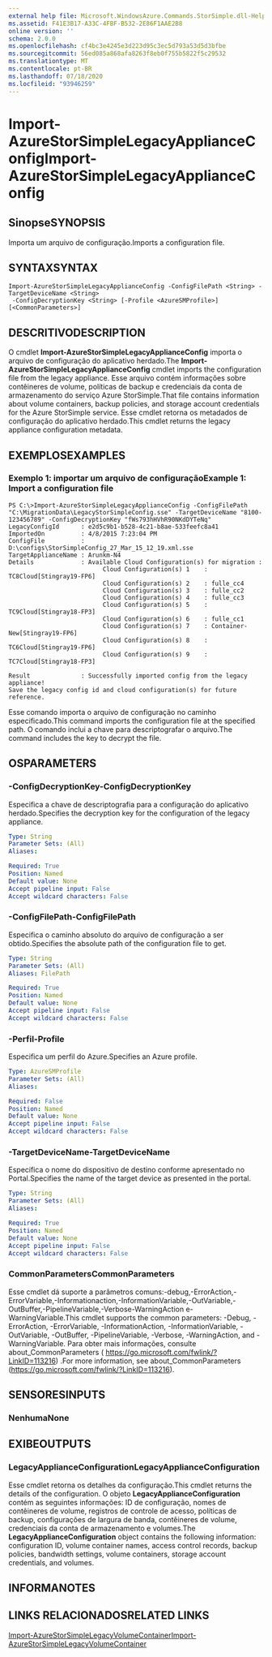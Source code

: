 ```yaml
---
external help file: Microsoft.WindowsAzure.Commands.StorSimple.dll-Help.xml
ms.assetid: F41E3B17-A33C-4FBF-B532-2E86F1AAE2B8
online version: ''
schema: 2.0.0
ms.openlocfilehash: cf4bc3e4245e3d223d95c3ec5d793a53d5d3bfbe
ms.sourcegitcommit: 56ed085a868afa8263f8eb0f755b5822f5c29532
ms.translationtype: MT
ms.contentlocale: pt-BR
ms.lasthandoff: 07/18/2020
ms.locfileid: "93946259"
---
```

# <span data-ttu-id="9a0e3-101">Import-AzureStorSimpleLegacyApplianceConfig</span><span class="sxs-lookup"><span data-stu-id="9a0e3-101">Import-AzureStorSimpleLegacyApplianceConfig</span></span>

## <span data-ttu-id="9a0e3-102">Sinopse</span><span class="sxs-lookup"><span data-stu-id="9a0e3-102">SYNOPSIS</span></span>
<span data-ttu-id="9a0e3-103">Importa um arquivo de configuração.</span><span class="sxs-lookup"><span data-stu-id="9a0e3-103">Imports a configuration file.</span></span>

## <span data-ttu-id="9a0e3-104">SYNTAX</span><span class="sxs-lookup"><span data-stu-id="9a0e3-104">SYNTAX</span></span>

```
Import-AzureStorSimpleLegacyApplianceConfig -ConfigFilePath <String> -TargetDeviceName <String>
 -ConfigDecryptionKey <String> [-Profile <AzureSMProfile>] [<CommonParameters>]
```

## <span data-ttu-id="9a0e3-105">DESCRITIVO</span><span class="sxs-lookup"><span data-stu-id="9a0e3-105">DESCRIPTION</span></span>
<span data-ttu-id="9a0e3-106">O cmdlet **Import-AzureStorSimpleLegacyApplianceConfig** importa o arquivo de configuração do aplicativo herdado.</span><span class="sxs-lookup"><span data-stu-id="9a0e3-106">The **Import-AzureStorSimpleLegacyApplianceConfig** cmdlet imports the configuration file from the legacy appliance.</span></span>
<span data-ttu-id="9a0e3-107">Esse arquivo contém informações sobre contêineres de volume, políticas de backup e credenciais da conta de armazenamento do serviço Azure StorSimple.</span><span class="sxs-lookup"><span data-stu-id="9a0e3-107">That file contains information about volume containers, backup policies, and storage account credentials for the Azure StorSimple service.</span></span>
<span data-ttu-id="9a0e3-108">Esse cmdlet retorna os metadados de configuração do aplicativo herdado.</span><span class="sxs-lookup"><span data-stu-id="9a0e3-108">This cmdlet returns the legacy appliance configuration metadata.</span></span>

## <span data-ttu-id="9a0e3-109">EXEMPLOS</span><span class="sxs-lookup"><span data-stu-id="9a0e3-109">EXAMPLES</span></span>

### <span data-ttu-id="9a0e3-110">Exemplo 1: importar um arquivo de configuração</span><span class="sxs-lookup"><span data-stu-id="9a0e3-110">Example 1: Import a configuration file</span></span>
```
PS C:\>Import-AzureStorSimpleLegacyApplianceConfig -ConfigFilePath "C:\MigrationData\LegacyStorSimpleConfig.sse" -TargetDeviceName "8100-123456789" -ConfigDecryptionKey "fWs793hHVhR90NKdDYTeNq"
LegacyConfigId      : e2d5c9b1-b528-4c21-b8ae-533feefc8a41
ImportedOn          : 4/8/2015 7:23:04 PM
ConfigFile          : D:\configs\StorSimpleConfig_27_Mar_15_12_19.xml.sse
TargetApplianceName : Arunkm-N4
Details             : Available Cloud Configuration(s) for migration : 
                          Cloud Configuration(s) 1    : TC8Cloud[Stingray19-FP6] 
                          Cloud Configuration(s) 2    : fulle_cc4
                          Cloud Configuration(s) 3    : fulle_cc2
                          Cloud Configuration(s) 4    : fulle_cc3
                          Cloud Configuration(s) 5    : TC9Cloud[Stingray18-FP3] 
                          Cloud Configuration(s) 6    : fulle_cc1
                          Cloud Configuration(s) 7    : Container-New[Stingray19-FP6] 
                          Cloud Configuration(s) 8    : TC6Cloud[Stingray19-FP6] 
                          Cloud Configuration(s) 9    : TC7Cloud[Stingray18-FP3] 

Result              : Successfully imported config from the legacy appliance! 
Save the legacy config id and cloud configuration(s) for future reference.
```

<span data-ttu-id="9a0e3-111">Esse comando importa o arquivo de configuração no caminho especificado.</span><span class="sxs-lookup"><span data-stu-id="9a0e3-111">This command imports the configuration file at the specified path.</span></span>
<span data-ttu-id="9a0e3-112">O comando inclui a chave para descriptografar o arquivo.</span><span class="sxs-lookup"><span data-stu-id="9a0e3-112">The command includes the key to decrypt the file.</span></span>

## <span data-ttu-id="9a0e3-113">OS</span><span class="sxs-lookup"><span data-stu-id="9a0e3-113">PARAMETERS</span></span>

### <span data-ttu-id="9a0e3-114">-ConfigDecryptionKey</span><span class="sxs-lookup"><span data-stu-id="9a0e3-114">-ConfigDecryptionKey</span></span>
<span data-ttu-id="9a0e3-115">Especifica a chave de descriptografia para a configuração do aplicativo herdado.</span><span class="sxs-lookup"><span data-stu-id="9a0e3-115">Specifies the decryption key for the configuration of the legacy appliance.</span></span>

```yaml
Type: String
Parameter Sets: (All)
Aliases: 

Required: True
Position: Named
Default value: None
Accept pipeline input: False
Accept wildcard characters: False
```

### <span data-ttu-id="9a0e3-116">-ConfigFilePath</span><span class="sxs-lookup"><span data-stu-id="9a0e3-116">-ConfigFilePath</span></span>
<span data-ttu-id="9a0e3-117">Especifica o caminho absoluto do arquivo de configuração a ser obtido.</span><span class="sxs-lookup"><span data-stu-id="9a0e3-117">Specifies the absolute path of the configuration file to get.</span></span>

```yaml
Type: String
Parameter Sets: (All)
Aliases: FilePath

Required: True
Position: Named
Default value: None
Accept pipeline input: False
Accept wildcard characters: False
```

### <span data-ttu-id="9a0e3-118">-Perfil</span><span class="sxs-lookup"><span data-stu-id="9a0e3-118">-Profile</span></span>
<span data-ttu-id="9a0e3-119">Especifica um perfil do Azure.</span><span class="sxs-lookup"><span data-stu-id="9a0e3-119">Specifies an Azure profile.</span></span>

```yaml
Type: AzureSMProfile
Parameter Sets: (All)
Aliases: 

Required: False
Position: Named
Default value: None
Accept pipeline input: False
Accept wildcard characters: False
```

### <span data-ttu-id="9a0e3-120">-TargetDeviceName</span><span class="sxs-lookup"><span data-stu-id="9a0e3-120">-TargetDeviceName</span></span>
<span data-ttu-id="9a0e3-121">Especifica o nome do dispositivo de destino conforme apresentado no Portal.</span><span class="sxs-lookup"><span data-stu-id="9a0e3-121">Specifies the name of the target device as presented in the portal.</span></span>

```yaml
Type: String
Parameter Sets: (All)
Aliases: 

Required: True
Position: Named
Default value: None
Accept pipeline input: False
Accept wildcard characters: False
```

### <span data-ttu-id="9a0e3-122">CommonParameters</span><span class="sxs-lookup"><span data-stu-id="9a0e3-122">CommonParameters</span></span>
<span data-ttu-id="9a0e3-123">Esse cmdlet dá suporte a parâmetros comuns:-debug,-ErrorAction,-ErrorVariable,-Informationaction,-InformationVariable,-OutVariable,-OutBuffer,-PipelineVariable,-Verbose-WarningAction e-WarningVariable.</span><span class="sxs-lookup"><span data-stu-id="9a0e3-123">This cmdlet supports the common parameters: -Debug, -ErrorAction, -ErrorVariable, -InformationAction, -InformationVariable, -OutVariable, -OutBuffer, -PipelineVariable, -Verbose, -WarningAction, and -WarningVariable.</span></span> <span data-ttu-id="9a0e3-124">Para obter mais informações, consulte about_CommonParameters ( https://go.microsoft.com/fwlink/?LinkID=113216) .</span><span class="sxs-lookup"><span data-stu-id="9a0e3-124">For more information, see about_CommonParameters (https://go.microsoft.com/fwlink/?LinkID=113216).</span></span>

## <span data-ttu-id="9a0e3-125">SENSORES</span><span class="sxs-lookup"><span data-stu-id="9a0e3-125">INPUTS</span></span>

### <span data-ttu-id="9a0e3-126">Nenhuma</span><span class="sxs-lookup"><span data-stu-id="9a0e3-126">None</span></span>

## <span data-ttu-id="9a0e3-127">EXIBE</span><span class="sxs-lookup"><span data-stu-id="9a0e3-127">OUTPUTS</span></span>

### <span data-ttu-id="9a0e3-128">LegacyApplianceConfiguration</span><span class="sxs-lookup"><span data-stu-id="9a0e3-128">LegacyApplianceConfiguration</span></span>
<span data-ttu-id="9a0e3-129">Esse cmdlet retorna os detalhes da configuração.</span><span class="sxs-lookup"><span data-stu-id="9a0e3-129">This cmdlet returns the details of the configuration.</span></span>
<span data-ttu-id="9a0e3-130">O objeto **LegacyApplianceConfiguration** contém as seguintes informações: ID de configuração, nomes de contêineres de volume, registros de controle de acesso, políticas de backup, configurações de largura de banda, contêineres de volume, credenciais da conta de armazenamento e volumes.</span><span class="sxs-lookup"><span data-stu-id="9a0e3-130">The **LegacyApplianceConfiguration** object contains the following information: configuration ID, volume container names, access control records, backup policies, bandwidth settings, volume containers, storage account credentials, and volumes.</span></span>

## <span data-ttu-id="9a0e3-131">INFORMA</span><span class="sxs-lookup"><span data-stu-id="9a0e3-131">NOTES</span></span>

## <span data-ttu-id="9a0e3-132">LINKS RELACIONADOS</span><span class="sxs-lookup"><span data-stu-id="9a0e3-132">RELATED LINKS</span></span>

[<span data-ttu-id="9a0e3-133">Import-AzureStorSimpleLegacyVolumeContainer</span><span class="sxs-lookup"><span data-stu-id="9a0e3-133">Import-AzureStorSimpleLegacyVolumeContainer</span></span>](./Import-AzureStorSimpleLegacyVolumeContainer.md)



